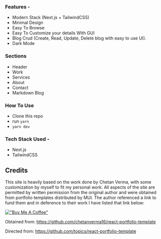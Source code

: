
### Features - 

- Modern Stack (Next.js + TailwindCSS)
- Minimal Design
- Easy To Browse
- Easy To Customize your details With GUI
- Blog Crud (Create, Read, Update, Delete blog with easy to use UI).
- Dark Mode


### Sections

- Header
- Work
- Services
- About
- Contact
- Markdown Blog


### How To Use

- Clone this repo
- run `yarn`
- `yarn dev`


### Tech Stack Used - 
- Next.js
- TailwindCSS

## Credits
This site is heavily based on the work done by Chetan Verma, with some customization by myself to fit my personal work. All aspects of the site are permitted by written permission from the original author and were obtained from portfolio templates distributed by MUI. The author referenced a link to fund them and in deference to their work I have listed that link below:

[!["Buy Me A Coffee"](https://www.buymeacoffee.com/assets/img/custom_images/orange_img.png)](https://www.buymeacoffee.com/chetanverma)

Obtained from:
https://github.com/chetanverma16/react-portfolio-template

Directed from:
https://github.com/topics/react-portfolio-template




